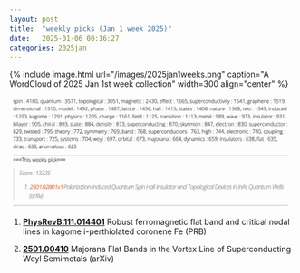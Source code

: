 ```yaml
---
layout: post
title:  "weekly picks (Jan 1 week 2025)"
date:   2025-01-06 00:16:27
categories: 2025jan
---
```


{% include image.html url="/images/2025jan1weeks.png" caption="A WordCloud of 2025 Jan 1st week collection" width=300 align="center" %}



<img src="/images/2025jan1weeks-pick.png">

1. **[PhysRevB.111.014401](https://journals.aps.org/prb/abstract/10.1103/PhysRevB.111.014401)** Robust ferromagnetic flat band and critical nodal lines in kagome i-perthiolated coronene Fe (PRB)





1. **[2501.00410](https://arxiv.org/abs/2501.00410)** Majorana Flat Bands in the Vortex Line of Superconducting Weyl Semimetals (arXiv)


